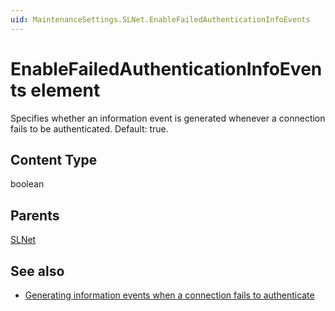 ```yaml
---
uid: MaintenanceSettings.SLNet.EnableFailedAuthenticationInfoEvents
---
```


# EnableFailedAuthenticationInfoEvents element

Specifies whether an information event is generated whenever a connection fails to be authenticated. Default: true.

## Content Type

boolean

## Parents

[SLNet](xref:MaintenanceSettings.SLNet)

## See also

- [Generating information events when a connection fails to authenticate](xref:Configuration_of_DataMiner_processes#generating-information-events-when-a-connection-fails-to-authenticate)
